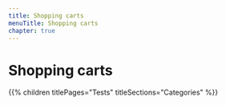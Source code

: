 ```yaml
---
title: Shopping carts
menuTitle: Shopping carts
chapter: true
---
```


# Shopping carts

{{% children titlePages="Tests" titleSections="Categories" %}}
